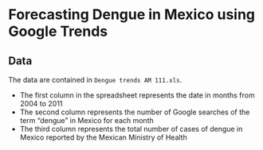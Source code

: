 
# Forecasting Dengue in Mexico using Google Trends

## Data
The data are contained in `Dengue trends AM 111.xls`. 
* The first column in the spreadsheet represents the date in months from 2004 to 2011
* The second column represents the number of Google searches of the term “dengue” in Mexico for each month
* The third column represents the total number of cases of dengue in Mexico reported by the Mexican Ministry of Health
